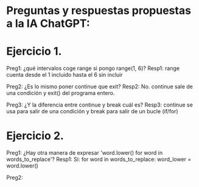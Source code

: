 # Preguntas y respuestas propuestas a la IA ChatGPT:

# Ejercicio 1.

Preg1: ¿qué intervalos coge range si pongo range(1, 6)?
Resp1: range cuenta desde el 1 incluido hasta el 6 sin incluir

Preg2: ¿Es lo mismo poner continue que exit?
Resp2: No. continue sale de una condición y exit() del programa entero.

Preg3: ¿Y la diferencia entre continue y break cuál es?
Resp3: continue se usa para salir de una condición y break para salir de un bucle (if/for)

# Ejercicio 2.

Preg1: ¿Hay otra manera de expresar 'word.lower() for word in words_to_replace'?
Resp1: Sí:
for word in words_to_replace:
  word_lower = word.lower()

Preg2: 
